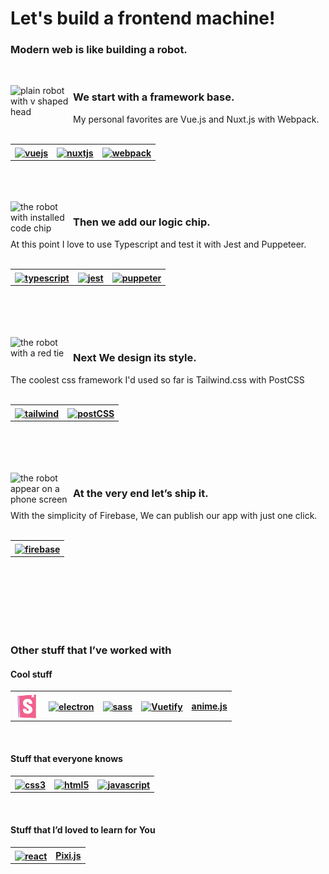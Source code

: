 <h1 align="left">Let's build a frontend machine!</h1>
<h3>Modern web is like building a robot.</h3>
<br />
<p>
 <img align="left" src="https://i.ibb.co/QFP2y8B/framework.png" alt="plain robot with v shaped head" width="100" />
 <h3 align="left">We start with a framework base.</h3>
 My personal favorites are Vue.js and Nuxt.js with Webpack.
 <br />
 <br />
 <table>
  <tr>
   <th>
    <a href="https://vuejs.org/">
     <img src="https://devicons.github.io/devicon/devicon.git/icons/vuejs/vuejs-original-wordmark.svg" alt="vuejs" width="60" height="40" align="center" />
    </a>
   </th>
   <th>
    <a href="https://nuxtjs.org/">
     <img src="https://www.vectorlogo.zone/logos/nuxtjs/nuxtjs-icon.svg" alt="nuxtjs" width="60" height="40" align="center" />
    </a>
   </th>
   <th>
    <a href="https://webpack.js.org/">
     <img src="https://devicons.github.io/devicon/devicon.git/icons/webpack/webpack-original.svg" alt="webpack" width="60" height="40" align="center" />
    </a>
   </th>
  </tr>
 </table>
 <br />
 <br />
 <br />
 <img align="left" src="https://i.ibb.co/ZXdckT3/code.png" alt="the robot with installed code chip" width="100" />
 <h3 align="left">Then we add our logic chip.</h3>
 At this point I love to use Typescript and test it with Jest and Puppeteer.
 <br />
 <br />
 <table>
  <tr>
   <th>
    <a href="https://www.typescriptlang.org/">
     <img src="https://devicons.github.io/devicon/devicon.git/icons/typescript/typescript-original.svg" alt="typescript" width="60" height="40" align="center" />
    </a>
   </th>
   <th>
    <a href="https://jestjs.io/">
     <img src="https://www.vectorlogo.zone/logos/jestjsio/jestjsio-icon.svg" alt="jest" height="40" align="center" />
    </a>
   </th>
   <th>
    <a href="https://pptr.dev/">
     <img src="https://user-images.githubusercontent.com/10379601/29446482-04f7036a-841f-11e7-9872-91d1fc2ea683.png" alt="puppeter" height="40" align="center" />
    </a>
   </th>
  </tr>

 </table>
 <br />
 <br />
 <br />
 <br />
 <img align="left" src="https://i.ibb.co/5KsGkZb/style.png" alt="the robot with a red tie" width="100" />
 <h3 align="left">Next We design its style.</h3>
 The coolest css framework I'd used so far is Tailwind.css with PostCSS
 <br />
 <br />
 <table>
  <tr>
   <th>
    <a href="https://tailwindcss.com/">
     <img src="https://www.vectorlogo.zone/logos/tailwindcss/tailwindcss-icon.svg" alt="tailwind" width="40" height="40" align="center" /></a>
   </th>
   <th>
    <a href="https://postcss.org/">
     <img src="https://www.vectorlogo.zone/logos/postcss/postcss-icon.svg" alt="postCSS" width="40" height="40" align="center" />
    </a>
   </th>
  </tr>
 </table>
 <br />
 <br />
 <br />
 <br />
 <img align="left" src="https://i.ibb.co/MsY8MtP/publish-small.gif" alt="the robot appear on a phone screen" width="100" />
 <h3 align="left">At the very end let’s ship it.</h3>
 With the simplicity of Firebase, We can publish our app with just one click.
 <br />
 <br />
 <table>
  <tr>
   <th>
    <a href="https://firebase.google.com/">
     <img src="https://www.vectorlogo.zone/logos/firebase/firebase-icon.svg" alt="firebase" width="40" height="40" align="center" />
    </a>
   </th>
  </tr>
 </table>
 <br />
 <br />
 <br />
 <br />
 <br />
 <br />
 <h3>Other stuff that I’ve worked with</h3>
 <h4>Cool stuff</h4>
 <table>
  <tr>
   <th>
    <a href="https://storybook.js.org/">
     <img src="https://raw.githubusercontent.com/github/explore/80688e429a7d4ef2fca1e82350fe8e3517d3494d/topics/storybook/storybook.png" alt="storybook" height="40" align="center" />
    </a>
   </th>
   <th>
    <a href="https://www.electronjs.org/">
     <img src="https://www.vectorlogo.zone/logos/electronjs/electronjs-icon.svg" alt="electron" height="40" align="center" />
    </a>
   </th>
   <th>
    <a href="https://sass-lang.com/">
     <img src="https://devicons.github.io/devicon/devicon.git/icons/sass/sass-original.svg" alt="sass" width="60" height="40" align="center" />
    </a>
   </th>
   <th>
    <a href="https://vuetifyjs.com/">
     <img src="https://camo.githubusercontent.com/41759602ad091b02adf7b4986b55b0a870471b98/68747470733a2f2f63646e2e767565746966796a732e636f6d2f696d616765732f6c6f676f732f6c6f676f2e737667" alt="Vuetify" height="40" align="center" />
    </a>
   </th>
    <th>
    <a href="https://animejs.com/">
    anime.js
    </a>
   </th>
  </tr>
 </table>
 <br />
 <h4>Stuff that everyone knows</h4>
 <table>
  <tr>
   <th>
    <a href="https://github.com/topics/css">
     <img src="https://devicons.github.io/devicon/devicon.git/icons/css3/css3-original-wordmark.svg" alt="css3" width="60" height="40" align="center" />
    </a>
   </th>
   <th>
    <a href="https://github.com/topics/html">
     <img src="https://devicons.github.io/devicon/devicon.git/icons/html5/html5-original-wordmark.svg" alt="html5" width="60" height="40" align="center" />
    </a>
   </th>
   <th>
    <a href="https://github.com/topics/javascript">
     <img src="https://devicons.github.io/devicon/devicon.git/icons/javascript/javascript-original.svg" alt="javascript" width="60" height="40" align="center" />
    </a>
   </th>
  </tr>
 </table>
 <br />
 <h4>Stuff that I’d loved to learn for You</h4>
 <table>
  <tr>
   <th>
    <a href="https://reactjs.org/">
     <img src="https://www.vectorlogo.zone/logos/reactjs/reactjs-icon.svg" alt="react" height="40" align="center" />
    </a>
   </th>
    <th>
    <a href="https://www.pixijs.com/">
    Pixi.js
    </a>
   </th>
  </tr>
 </table>
 <br />
</p>
